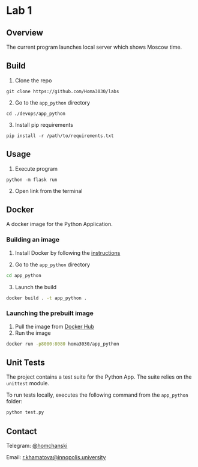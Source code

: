 # Lab 1
## Overview
The current program launches local server which shows Moscow time.

## Build
1. Clone the repo
```
git clone https://github.com/Homa3030/labs
```
2. Go to the ```app_python``` directory
```
cd ./devops/app_python
```
3. Install pip requirements
```
pip install -r /path/to/requirements.txt
```

## Usage
1. Execute program
```
python -m flask run
```
2. Open link from the terminal

## Docker

A docker image for the Python Application.

### Building an image

1. Install Docker by following the [instructions](https://docs.docker.com/engine/install/)

2. Go to the `app_python` directory

```sh
cd app_python
```

3. Launch the build

```sh
docker build . -t app_python .
```

### Launching the prebuilt image

1. Pull the image from [Docker Hub](https://hub.docker.com/r/homa3030/app_python)
2. Run the image

```sh
docker run -p8080:8080 homa3030/app_python
```

## Unit Tests

The project contains a test suite for the Python App. The suite relies on the `unittest` module.

To run tests locally, executes the following command from the `app_python` folder:

```sh
python test.py
```

## Contact
Telegram: [@homchanski](https://t.me/homchanski)

Email: r.khamatova@innopolis.university
